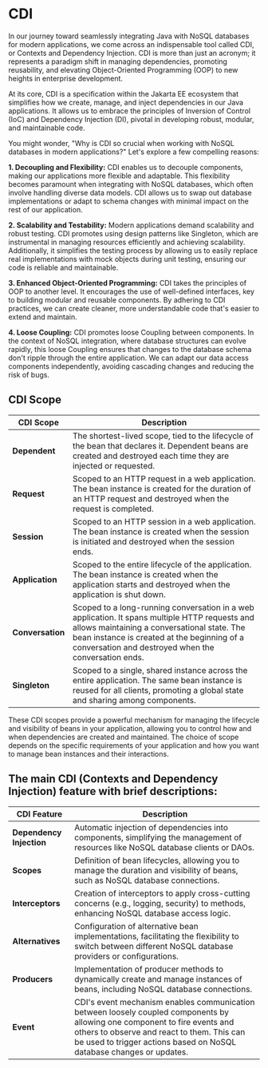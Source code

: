 # CDI

In our journey toward seamlessly integrating Java with NoSQL databases for modern applications, we come across an indispensable tool called CDI, or Contexts and Dependency Injection. CDI is more than just an acronym; it represents a paradigm shift in managing dependencies, promoting reusability, and elevating Object-Oriented Programming (OOP) to new heights in enterprise development.

At its core, CDI is a specification within the Jakarta EE ecosystem that simplifies how we create, manage, and inject dependencies in our Java applications. It allows us to embrace the principles of Inversion of Control (IoC) and Dependency Injection (DI), pivotal in developing robust, modular, and maintainable code.

You might wonder, "Why is CDI so crucial when working with NoSQL databases in modern applications?" Let's explore a few compelling reasons:

**1. Decoupling and Flexibility:** CDI enables us to decouple components, making our applications more flexible and adaptable. This flexibility becomes paramount when integrating with NoSQL databases, which often involve handling diverse data models. CDI allows us to swap out database implementations or adapt to schema changes with minimal impact on the rest of our application.

**2. Scalability and Testability:** Modern applications demand scalability and robust testing. CDI promotes using design patterns like Singleton, which are instrumental in managing resources efficiently and achieving scalability. Additionally, it simplifies the testing process by allowing us to easily replace real implementations with mock objects during unit testing, ensuring our code is reliable and maintainable.

**3. Enhanced Object-Oriented Programming:** CDI takes the principles of OOP to another level. It encourages the use of well-defined interfaces, key to building modular and reusable components. By adhering to CDI practices, we can create cleaner, more understandable code that's easier to extend and maintain.

**4. Loose Coupling:** CDI promotes loose Coupling between components. In the context of NoSQL integration, where database structures can evolve rapidly, this loose Coupling ensures that changes to the database schema don't ripple through the entire application. We can adapt our data access components independently, avoiding cascading changes and reducing the risk of bugs.


## CDI Scope


| CDI Scope                   | Description                                           |
|-----------------------------|-------------------------------------------------------|
| **Dependent**               | The shortest-lived scope, tied to the lifecycle of the bean that declares it. Dependent beans are created and destroyed each time they are injected or requested. |
| **Request**                 | Scoped to an HTTP request in a web application. The bean instance is created for the duration of an HTTP request and destroyed when the request is completed. |
| **Session**                 | Scoped to an HTTP session in a web application. The bean instance is created when the session is initiated and destroyed when the session ends. |
| **Application**             | Scoped to the entire lifecycle of the application. The bean instance is created when the application starts and destroyed when the application is shut down. |
| **Conversation**            | Scoped to a long-running conversation in a web application. It spans multiple HTTP requests and allows maintaining a conversational state. The bean instance is created at the beginning of a conversation and destroyed when the conversation ends. |
| **Singleton**               | Scoped to a single, shared instance across the entire application. The same bean instance is reused for all clients, promoting a global state and sharing among components. |


These CDI scopes provide a powerful mechanism for managing the lifecycle and visibility of beans in your application, allowing you to control how and when dependencies are created and maintained. The choice of scope depends on the specific requirements of your application and how you want to manage bean instances and their interactions.


## The main CDI (Contexts and Dependency Injection) feature with brief descriptions:

| CDI Feature                | Description                                           |
|----------------------------|-------------------------------------------------------|
| **Dependency Injection**   | Automatic injection of dependencies into components, simplifying the management of resources like NoSQL database clients or DAOs. |
| **Scopes**                 | Definition of bean lifecycles, allowing you to manage the duration and visibility of beans, such as NoSQL database connections. |
| **Interceptors**           | Creation of interceptors to apply cross-cutting concerns (e.g., logging, security) to methods, enhancing NoSQL database access logic. |
| **Alternatives**           | Configuration of alternative bean implementations, facilitating the flexibility to switch between different NoSQL database providers or configurations. |
| **Producers**              | Implementation of producer methods to dynamically create and manage instances of beans, including NoSQL database connections. |
| **Event**                  | CDI's event mechanism enables communication between loosely coupled components by allowing one component to fire events and others to observe and react to them. This can be used to trigger actions based on NoSQL database changes or updates. |

